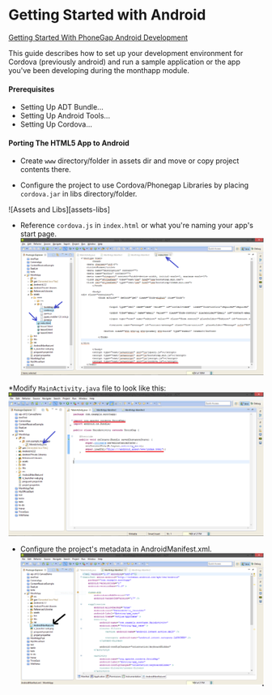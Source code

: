 Getting Started with Android
============================

[Getting Started With PhoneGap Android Development][1]

This guide describes how to set up your development environment for Cordova (previously android) and run a sample application or the app you've been developing during the monthapp module.

#### Prerequisites

* Setting Up ADT Bundle...
* Setting Up Android Tools...
* Setting Up Cordova...

#### Porting The HTML5 App to Android

* Create `www` directory/folder in assets dir and move or copy project contents there.

* Configure the project to use Cordova/Phonegap Libraries by placing `cordova.jar` in libs directory/folder.

![Assets and Libs][assets-libs]

* Reference `cordova.js` in `index.html` or what you're naming your app's start page.
![Cordova.js][cordova-js]

*Modify `MainActivity.java` file to look like this:
![MainActivity.java][mainactivity-java]

* Configure the project's metadata in AndroidManifest.xml.
![AndroidManifest.xml][manifest-xml]


[1]: http://www.adobe.com/devnet/html5/articles/getting-started-with-phonegap-in-eclipse-for-android.html

[assets-lib]: https://raw.githubusercontent.com/jeffgodwyll/MonthApp/master/week4/%5Bimgs%5Dandroid_phonegap/assest-libs.PNG
[cordova-js]: https://raw.githubusercontent.com/jeffgodwyll/MonthApp/master/week4/%5Bimgs%5Dandroid_phonegap/cordova-js.png
[manifest-xml]: https://raw.githubusercontent.com/jeffgodwyll/MonthApp/master/week4/%5Bimgs%5Dandroid_phonegap/manifest-xml.PNG
[mainactivity-java]: https://raw.githubusercontent.com/jeffgodwyll/MonthApp/master/week4/%5Bimgs%5Dandroid_phonegap/mainactivity-java.PNG